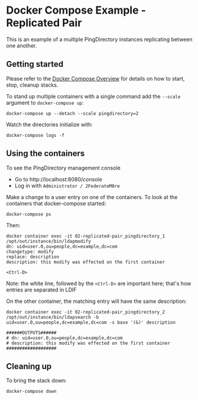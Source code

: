 # Docker Compose Example - Replicated Pair
This is an example of a multiple PingDirectory instances replicating between
one another.


## Getting started
Please refer to the [Docker Compose Overview](../README.md) for details on how to 
start, stop, cleanup stacks. 

To stand up multiple containers with a single command add the `--scale` argument to `docker-compose up`:

  `docker-compose up --detach --scale pingdirectory=2`

Watch the directories initialize with:

  `docker-compose logs -f`

## Using the containers
To see the PingDirectory management console

* Go to http://localhost:8080/console
* Log in with `Administrator / 2FederateM0re`

Make a change to a user entry on one of the containers. 
To look at the containers that docker-compose started: 

`docker-compose ps` 

Then:
```
docker container exec -it 02-replicated-pair_pingdirectory_1 /opt/out/instance/bin/ldapmodify
dn: uid=user.0,ou=people,dc=example,dc=com
changetype: modify
replace: description
description: this modify was effected on the first container

<Ctrl-D>
```

Note: the white line, followed by the `<Ctrl-D>` are important here; that's how entries are separated in LDIF 

On the other container, the matching entry will have the same description:

```
docker container exec -it 02-replicated-pair_pingdirectory_2 /opt/out/instance/bin/ldapsearch -b uid=user.0,ou=people,dc=example,dc=com -s base '(&)' description

######OUTPUTS######
# dn: uid=user.0,ou=people,dc=example,dc=com
# description: this modify was effected on the first container
###################
```

## Cleaning up
To bring the stack down:

`docker-compose down`
